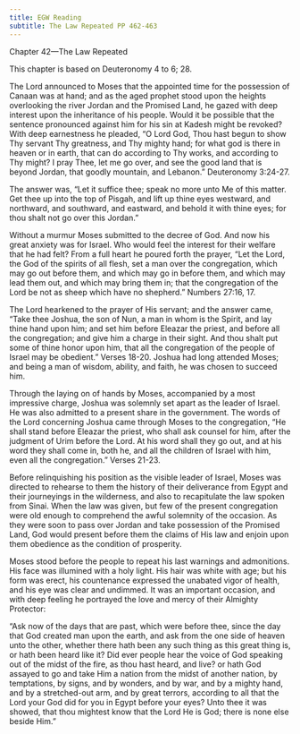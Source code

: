 ```yaml
---
title: EGW Reading
subtitle: The Law Repeated PP 462-463
---
```


Chapter 42—The Law Repeated

This chapter is based on Deuteronomy 4 to 6; 28.

The Lord announced to Moses that the appointed time for the possession of Canaan was at hand; and as the aged prophet stood upon the heights overlooking the river Jordan and the Promised Land, he gazed with deep interest upon the inheritance of his people. Would it be possible that the sentence pronounced against him for his sin at Kadesh might be revoked? With deep earnestness he pleaded, “O Lord God, Thou hast begun to show Thy servant Thy greatness, and Thy mighty hand; for what god is there in heaven or in earth, that can do according to Thy works, and according to Thy might? I pray Thee, let me go over, and see the good land that is beyond Jordan, that goodly mountain, and Lebanon.” Deuteronomy 3:24-27.

The answer was, “Let it suffice thee; speak no more unto Me of this matter. Get thee up into the top of Pisgah, and lift up thine eyes westward, and northward, and southward, and eastward, and behold it with thine eyes; for thou shalt not go over this Jordan.”

Without a murmur Moses submitted to the decree of God. And now his great anxiety was for Israel. Who would feel the interest for their welfare that he had felt? From a full heart he poured forth the prayer, “Let the Lord, the God of the spirits of all flesh, set a man over the congregation, which may go out before them, and which may go in before them, and which may lead them out, and which may bring them in; that the congregation of the Lord be not as sheep which have no shepherd.” Numbers 27:16, 17.

The Lord hearkened to the prayer of His servant; and the answer came, “Take thee Joshua, the son of Nun, a man in whom is the Spirit, and lay thine hand upon him; and set him before Eleazar the priest, and before all the congregation; and give him a charge in their sight. And thou shalt put some of thine honor upon him, that all the congregation of the people of Israel may be obedient.” Verses 18-20. Joshua had long attended Moses; and being a man of wisdom, ability, and faith, he was chosen to succeed him.

Through the laying on of hands by Moses, accompanied by a most impressive charge, Joshua was solemnly set apart as the leader of Israel. He was also admitted to a present share in the government. The words of the Lord concerning Joshua came through Moses to the congregation, “He shall stand before Eleazar the priest, who shall ask counsel for him, after the judgment of Urim before the Lord. At his word shall they go out, and at his word they shall come in, both he, and all the children of Israel with him, even all the congregation.” Verses 21-23.

Before relinquishing his position as the visible leader of Israel, Moses was directed to rehearse to them the history of their deliverance from Egypt and their journeyings in the wilderness, and also to recapitulate the law spoken from Sinai. When the law was given, but few of the present congregation were old enough to comprehend the awful solemnity of the occasion. As they were soon to pass over Jordan and take possession of the Promised Land, God would present before them the claims of His law and enjoin upon them obedience as the condition of prosperity.

Moses stood before the people to repeat his last warnings and admonitions. His face was illumined with a holy light. His hair was white with age; but his form was erect, his countenance expressed the unabated vigor of health, and his eye was clear and undimmed. It was an important occasion, and with deep feeling he portrayed the love and mercy of their Almighty Protector:

“Ask now of the days that are past, which were before thee, since the day that God created man upon the earth, and ask from the one side of heaven unto the other, whether there hath been any such thing as this great thing is, or hath been heard like it? Did ever people hear the voice of God speaking out of the midst of the fire, as thou hast heard, and live? or hath God assayed to go and take Him a nation from the midst of another nation, by temptations, by signs, and by wonders, and by war, and by a mighty hand, and by a stretched-out arm, and by great terrors, according to all that the Lord your God did for you in Egypt before your eyes? Unto thee it was showed, that thou mightest know that the Lord He is God; there is none else beside Him.”